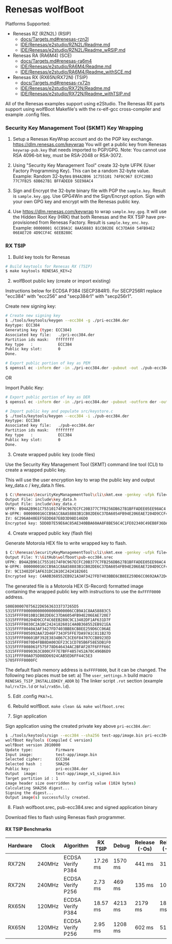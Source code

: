 # Renesas wolfBoot

Platforms Supported:
* Renesas RZ (RZN2L) (RSIP)
  - [docs/Targets.md#renesas-rzn2l](/docs/Targets.md#renesas-rzn2l)
  - [IDE/Renesas/e2studio/RZN2L/Readme.md](/IDE/Renesas/e2studio/RZN2L/Readme.md)
  - [IDE/Renesas/e2studio/RZN2L/Readme_wRSIP.md](/IDE/Renesas/e2studio/RZN2L/Readme_wRSIP.md)
* Renesas RA (RA6M4) (SCE)
  - [docs/Targets.md#renesas-ra6m4](/docs/Targets.md#renesas-ra6m4)
  - [IDE/Renesas/e2studio/RA6M4/Readme.md](/IDE/Renesas/e2studio/RA6M4/Readme.md)
  - [IDE/Renesas/e2studio/RA6M4/Readme_withSCE.md](/IDE/Renesas/e2studio/RA6M4/Readme_withSCE.md)
* Renesas RX (RX65N/RX72N) (TSIP)
  - [docs/Targets.md#renesas-rx72n](/docs/Targets.md#renesas-rx72n)
  - [IDE/Renesas/e2studio/RX72N/Readme.md](/IDE/Renesas/e2studio/RX72N/Readme.md)
  - [IDE/Renesas/e2studio/RX72N/Readme_withTSIP.md](/IDE/Renesas/e2studio/RX72N/Readme_withTSIP.md)

All of the Renesas examples support using e2Studio.
The Renesas RX parts support using wolfBoot Makefile's with the rx-elf-gcc cross-compiler and example .config files.

### Security Key Management Tool (SKMT) Key Wrapping

1) Setup a Renesas KeyWrap account and do the PGP key exchange.
https://dlm.renesas.com/keywrap
You will get a public key from Renesas `keywrap-pub.key` that needs imported to PGP/GPG.
Note: You cannot use RSA 4096-bit key, must be RSA-2048 or RSA-3072.

2) Using "Security Key Management Tool" create 32-byte UFPK (User Factory Programming Key). This can be a random 32-byte value.
Example: Random 32-bytes `B94A2B96 1C755101 74F0C967 ECFC20B3 77C7FB25 6DB627B1 BFFADEE0 5EE98AC4`

3) Sign and Encrypt the 32-byte binary file with PGP the `sample.key`. Result is `sample.key.gpg`.
Use GPG4Win and the Sign/Encrypt option. Sign with your own GPG key and encrypt with the Renesas public key.

4) Use https://dlm.renesas.com/keywrap to wrap `sample.key.gpg`.
It will use the Hidden Root Key (HRK) that both Renesas and the RX TSIP have pre-provisioned from Renesas Factory.
Result is `sample.key_enc.key`. Example: `00000001 6CCB9A1C 8AA58883 B1CB02DE 6C37DA60 54FB94E2 06EAE720 4D9CCF4C 6EEB288C`

### RX TSIP

1) Build key tools for Renesas

```sh
# Build keytools for Renesas RX (TSIP)
$ make keytools RENESAS_KEY=2
```

2) wolfBoot public key (create or import existing)

Instructions below for ECDSA P384 (SECP384R1).
For SECP256R1 replace "ecc384" with "ecc256" and "secp384r1" with "secp256r1".

Create new signing key:

```sh
# Create new signing key
$ ./tools/keytools/keygen --ecc384 -g ./pri-ecc384.der
Keytype: ECC384
Generating key (type: ECC384)
Associated key file:   ./pri-ecc384.der
Partition ids mask:   ffffffff
Key type   :           ECC384
Public key slot:       0
Done.

# Export public portion of key as PEM
$ openssl ec -inform der -in ./pri-ecc384.der -pubout -out ./pub-ecc384.pem
```

OR

Import Public Key:

```sh
# Export public portion of key as DER
$ openssl ec -inform der -in ./pri-ecc384.der -pubout -outform der -out ./pub-ecc384.der

# Import public key and populate src/keystore.c
$ ./tools/keytools/keygen --ecc384 -i ./pub-ecc384.der
Keytype: ECC384
Associated key file:   ./pub-ecc384.der
Partition ids mask:   ffffffff
Key type   :           ECC384
Public key slot:       0
Done.
```

3) Create wrapped public key (code files)

Use the Security Key Management Tool (SKMT) command line tool (CLI) to create a wrapped public key.

This will use the user encryption key to wrap the public key and output key_data.c / key_data.h files.

```sh
$ C:\Renesas\SecurityKeyManagementTool\cli\skmt.exe -genkey -ufpk file=./sample.key -wufpk file=./sample.key_enc.key -key file=./pub-ecc384.pem -mcu RX-TSIP -keytype secp384r1-public -output include/key_data.c -filetype csource -keyname enc_pub_key
Output File: include\key_data.h
Output File: include\key_data.c
UFPK: B94A2B961C75510174F0C967ECFC20B377C7FB256DB627B1BFFADEE05EE98AC4
W-UFPK: 000000016CCB9A1C8AA58883B1CB02DE6C37DA6054FB94E206EAE7204D9CCF4C6EEB288C
IV: 6C296A040EEF5EDD687E8D3D98D146D0
Encrypted key: 5DD8D7E59E6AC85AE340BBA60AA8F8BE56C4C1FE02340C49EB8F36DA79B8D6640961FE9EAECDD6BADF083C5B6060C1D0309D28EFA25946F431979B9F9D21E77BDC5B1CC7165DE2F4AE51E418746260F518ED0C328BD3020DEC9B774DC00270B0CFBBE3DD738FDF715342CFBF2D461239
```

4) Create wrapped public key (flash file)

Generate Motorola HEX file to write wrapped key to flash.

```sh
$ C:\Renesas\SecurityKeyManagementTool\cli\skmt.exe -genkey -ufpk file=./sample.key -wufpk file=./sample.key_enc.key -key file=./pub-ecc384.pem -mcu RX-TSIP -keytype secp384r1-public -output pub-ecc384.srec -filetype "mot" -address FFFF0000
Output File: Y:\GitHub\wolfboot\pub-ecc384.srec
UFPK: B94A2B961C75510174F0C967ECFC20B377C7FB256DB627B1BFFADEE05EE98AC4
W-UFPK: 000000016CCB9A1C8AA58883B1CB02DE6C37DA6054FB94E206EAE7204D9CCF4C6EEB288C
IV: 9C13402DF1AF631DC2A10C2424182601
Encrypted key: C4A0B368552EB921A3AF3427FD7403BBE6CB8EE259D6CC0692AA72D46F7343F5FFE7DA97A1C811B21BF392E3834B67C3CE6F84707CCB8923D4FBB8DA003EF23C1CD785B6F58E5DB161F575F78D646434AC2BFAF207F6FFF6363C800CFF7E7BFF4857452A70C496B675D08DD6924CAB5E
```

The generated file is a Motorola HEX (S-Record) formatted image containing the wrapped public key with instructions to use the `0xFFFF0000` address.

```
S00E00007075622D65636333737265D5
S315FFFF000000000000000000006CCB9A1C8AA58883C5
S315FFFF0010B1CB02DE6C37DA6054FB94E206EAE720E7
S315FFFF00204D9CCF4C6EEB288C9C13402DF1AF631D7F
S315FFFF0030C2A10C2424182601C4A0B368552EB921EA
S315FFFF0040A3AF3427FD7403BBE6CB8EE259D6CC06AE
S315FFFF005092AA72D46F7343F5FFE7DA97A1C811B27D
S315FFFF00601BF392E3834B67C3CE6F84707CCB8923ED
S315FFFF0070D4FBB8DA003EF23C1CD785B6F58E5DB1F0
S315FFFF008061F575F78D646434AC2BFAF207F6FFF66C
S315FFFF0090363C800CFF7E7BFF4857452A70C496B6D9
S311FFFF00A075D08DD6924CAB5ED6FF44C5E3
S705FFFF0000FC
```

The default flash memory address is `0xFFFF0000`, but it can be changed. The following two places must be set:
a) The `user_settings.h` build macro `RENESAS_TSIP_INSTALLEDKEY_ADDR`
b) The linker script `.rot` section (example `hal/rx72n.ld` or `hal/rx65n.ld`).

5) Edit .config `PKA?=1`.

6) Rebuild wolfBoot. `make clean && make wolfboot.srec`

7) Sign application

Sign application using the created private key above `pri-ecc384.der`:

```sh
$ ./tools/keytools/sign --ecc384 --sha256 test-app/image.bin pri-ecc384.der 1
wolfBoot KeyTools (Compiled C version)
wolfBoot version 2010000
Update type:          Firmware
Input image:          test-app/image.bin
Selected cipher:      ECC384
Selected hash  :      SHA256
Public key:           pri-ecc384.der
Output  image:        test-app/image_v1_signed.bin
Target partition id : 1
image header size overridden by config value (1024 bytes)
Calculating SHA256 digest...
Signing the digest...
Output image(s) successfully created.
```

8) Flash wolfboot.srec, pub-ecc384.srec and signed application binary

Download files to flash using Renesas flash programmer.


#### RX TSIP Benchmarks

| Hardware | Clock  | Algorithm         | RX TSIP  | Debug    | Release (-Os) | Release (-O2) |
| -------- | ------ | ----------------- | -------- | -------- | ------------- | ------------- |
| RX72N    | 240MHz | ECDSA Verify P384 | 17.26 ms | 1570 ms  |  441 ms       |  313 ms       |
| RX72N    | 240MHz | ECDSA Verify P256 |  2.73 ms |  469 ms  |  135 ms       |  107 ms       |
| RX65N    | 120MHz | ECDSA Verify P384 | 18.57 ms | 4213 ms  | 2179 ms       | 1831 ms       |
| RX65N    | 120MHz | ECDSA Verify P256 |  2.95 ms | 1208 ms  |  602 ms       |  517 ms       |
